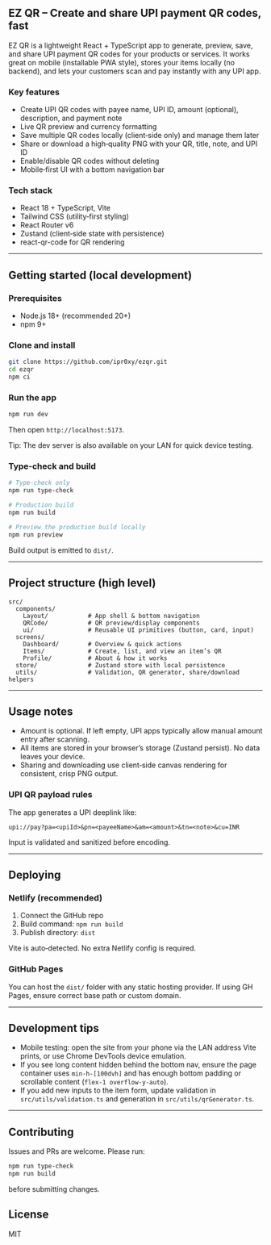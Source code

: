 ## EZ QR – Create and share UPI payment QR codes, fast

EZ QR is a lightweight React + TypeScript app to generate, preview, save, and share UPI payment QR codes for your products or services. It works great on mobile (installable PWA style), stores your items locally (no backend), and lets your customers scan and pay instantly with any UPI app.

### Key features
- Create UPI QR codes with payee name, UPI ID, amount (optional), description, and payment note
- Live QR preview and currency formatting
- Save multiple QR codes locally (client‑side only) and manage them later
- Share or download a high‑quality PNG with your QR, title, note, and UPI ID
- Enable/disable QR codes without deleting
- Mobile‑first UI with a bottom navigation bar

### Tech stack
- React 18 + TypeScript, Vite
- Tailwind CSS (utility‑first styling)
- React Router v6
- Zustand (client‑side state with persistence)
- react-qr-code for QR rendering

---

## Getting started (local development)

### Prerequisites
- Node.js 18+ (recommended 20+)
- npm 9+

### Clone and install
```bash
git clone https://github.com/ipr0xy/ezqr.git
cd ezqr
npm ci
```

### Run the app
```bash
npm run dev
```
Then open `http://localhost:5173`.

Tip: The dev server is also available on your LAN for quick device testing.

### Type‑check and build
```bash
# Type‑check only
npm run type-check

# Production build
npm run build

# Preview the production build locally
npm run preview
```

Build output is emitted to `dist/`.

---

## Project structure (high level)

```
src/
  components/
    Layout/           # App shell & bottom navigation
    QRCode/           # QR preview/display components
    ui/               # Reusable UI primitives (button, card, input)
  screens/
    Dashboard/        # Overview & quick actions
    Items/            # Create, list, and view an item’s QR
    Profile/          # About & how it works
  store/              # Zustand store with local persistence
  utils/              # Validation, QR generator, share/download helpers
```

---

## Usage notes
- Amount is optional. If left empty, UPI apps typically allow manual amount entry after scanning.
- All items are stored in your browser’s storage (Zustand persist). No data leaves your device.
- Sharing and downloading use client‑side canvas rendering for consistent, crisp PNG output.

### UPI QR payload rules
The app generates a UPI deeplink like:
```
upi://pay?pa=<upiId>&pn=<payeeName>&am=<amount>&tn=<note>&cu=INR
```
Input is validated and sanitized before encoding.

---

## Deploying

### Netlify (recommended)
1) Connect the GitHub repo
2) Build command: `npm run build`
3) Publish directory: `dist`

Vite is auto‑detected. No extra Netlify config is required.

### GitHub Pages
You can host the `dist/` folder with any static hosting provider. If using GH Pages, ensure correct base path or custom domain.

---

## Development tips
- Mobile testing: open the site from your phone via the LAN address Vite prints, or use Chrome DevTools device emulation.
- If you see long content hidden behind the bottom nav, ensure the page container uses `min-h-[100dvh]` and has enough bottom padding or scrollable content (`flex-1 overflow-y-auto`).
- If you add new inputs to the item form, update validation in `src/utils/validation.ts` and generation in `src/utils/qrGenerator.ts`.

---

## Contributing
Issues and PRs are welcome. Please run:
```bash
npm run type-check
npm run build
```
before submitting changes.

## License
MIT
